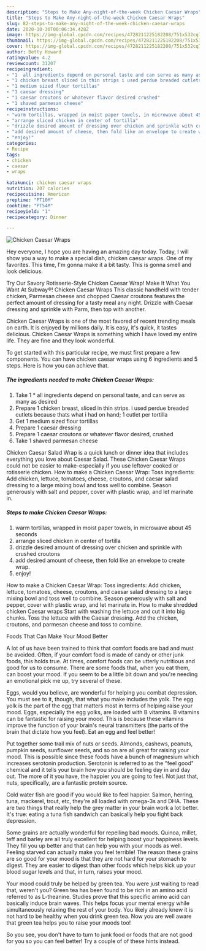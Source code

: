 ```yaml
---
description: "Steps to Make Any-night-of-the-week Chicken Caesar Wraps"
title: "Steps to Make Any-night-of-the-week Chicken Caesar Wraps"
slug: 82-steps-to-make-any-night-of-the-week-chicken-caesar-wraps
date: 2020-10-30T00:06:34.428Z
image: https://img-global.cpcdn.com/recipes/4728211225182208/751x532cq70/chicken-caesar-wraps-recipe-main-photo.jpg
thumbnail: https://img-global.cpcdn.com/recipes/4728211225182208/751x532cq70/chicken-caesar-wraps-recipe-main-photo.jpg
cover: https://img-global.cpcdn.com/recipes/4728211225182208/751x532cq70/chicken-caesar-wraps-recipe-main-photo.jpg
author: Betty Howard
ratingvalue: 4.2
reviewcount: 31207
recipeingredient:
- "1  all ingredients depend on personal taste and can serve as many as desired"
- "1 chicken breast sliced in thin strips i used perdue breaded cutlets because thats what i had on hand 1 cutlet per tortilla"
- "1 medium sized flour tortillas"
- "1 caesar dressing"
- "1 caesar croutons or whatever flavor desired crushed"
- "1 shaved parmesan cheese"
recipeinstructions:
- "warm tortillas, wrapped in moist paper towels, in microwave about 45 seconds"
- "arrange sliced chicken in center of tortilla"
- "drizzle desired amount of dressing over chicken and sprinkle with crushed croutons"
- "add desired amount of cheese, then fold like an envelope to create wrap."
- "enjoy!"
categories:
- Recipe
tags:
- chicken
- caesar
- wraps

katakunci: chicken caesar wraps 
nutrition: 207 calories
recipecuisine: American
preptime: "PT10M"
cooktime: "PT54M"
recipeyield: "1"
recipecategory: Dinner

---
```



![Chicken Caesar Wraps](https://img-global.cpcdn.com/recipes/4728211225182208/751x532cq70/chicken-caesar-wraps-recipe-main-photo.jpg)

Hey everyone, I hope you are having an amazing day today. Today, I will show you a way to make a special dish, chicken caesar wraps. One of my favorites. This time, I'm gonna make it a bit tasty. This is gonna smell and look delicious.

Try Our Savory Rotisserie-Style Chicken Caesar Wrap! Make It What You Want At Subway®! Chicken Caesar Wraps This classic handheld with tender chicken, Parmesan cheese and chopped Caesar croutons features the perfect amount of dressing for a tasty meal any night. Drizzle with Caesar dressing and sprinkle with Parm, then top with another.

Chicken Caesar Wraps is one of the most favored of recent trending meals on earth. It is enjoyed by millions daily. It is easy, it's quick, it tastes delicious. Chicken Caesar Wraps is something which I have loved my entire life. They are fine and they look wonderful.


To get started with this particular recipe, we must first prepare a few components. You can have chicken caesar wraps using 6 ingredients and 5 steps. Here is how you can achieve that.

<!--inarticleads1-->

##### The ingredients needed to make Chicken Caesar Wraps:

1. Take 1 * all ingredients depend on personal taste, and can serve as many as desired
1. Prepare 1 chicken breast, sliced in thin strips. i used perdue breaded cutlets because thats what i had on hand; 1 cutlet per tortilla
1. Get 1 medium sized flour tortillas
1. Prepare 1 caesar dressing
1. Prepare 1 caesar croutons or whatever flavor desired, crushed
1. Take 1 shaved parmesan cheese


Chicken Caesar Salad Wrap is a quick lunch or dinner idea that includes everything you love about Caesar Salad. These Chicken Caesar Wraps could not be easier to make-especially if you use leftover cooked or rotisserie chicken. How to make a Chicken Caesar Wrap: Toss ingredients: Add chicken, lettuce, tomatoes, cheese, croutons, and caesar salad dressing to a large mixing bowl and toss well to combine. Season generously with salt and pepper, cover with plastic wrap, and let marinate in. 

<!--inarticleads2-->

##### Steps to make Chicken Caesar Wraps:

1. warm tortillas, wrapped in moist paper towels, in microwave about 45 seconds
1. arrange sliced chicken in center of tortilla
1. drizzle desired amount of dressing over chicken and sprinkle with crushed croutons
1. add desired amount of cheese, then fold like an envelope to create wrap.
1. enjoy!


How to make a Chicken Caesar Wrap: Toss ingredients: Add chicken, lettuce, tomatoes, cheese, croutons, and caesar salad dressing to a large mixing bowl and toss well to combine. Season generously with salt and pepper, cover with plastic wrap, and let marinate in. How to make shredded chicken Caesar wraps Start with washing the lettuce and cut it into big chunks. Toss the lettuce with the Caesar dressing. Add the chicken, croutons, and parmesan cheese and toss to combine. 

Foods That Can Make Your Mood Better


A lot of us have been trained to think that comfort foods are bad and must be avoided. Often, if your comfort food is made of candy or other junk foods, this holds true. At times, comfort foods can be utterly nutritious and good for us to consume. There are some foods that, when you eat them, can boost your mood. If you seem to be a little bit down and you're needing an emotional pick me up, try several of these.

Eggs, would you believe, are wonderful for helping you combat depression. You must see to it, though, that what you make includes the yolk. The egg yolk is the part of the egg that matters most in terms of helping raise your mood. Eggs, especially the egg yolks, are loaded with B vitamins. B vitamins can be fantastic for raising your mood. This is because these vitamins improve the function of your brain's neural transmitters (the parts of the brain that dictate how you feel). Eat an egg and feel better!

Put together some trail mix of nuts or seeds. Almonds, cashews, peanuts, pumpkin seeds, sunflower seeds, and so on are all great for raising your mood. This is possible since these foods have a bunch of magnesium which increases serotonin production. Serotonin is referred to as the "feel good" chemical and it tells your brain how you should be feeling day in and day out. The more of it you have, the happier you are going to feel. Not just that, nuts, specifically, are a fantastic protein source.

Cold water fish are good if you would like to feel happier. Salmon, herring, tuna, mackerel, trout, etc, they're all loaded with omega-3s and DHA. These are two things that really help the grey matter in your brain work a lot better. It's true: eating a tuna fish sandwich can basically help you fight back depression. 

Some grains are actually wonderful for repelling bad moods. Quinoa, millet, teff and barley are all truly excellent for helping boost your happiness levels. They fill you up better and that can help you with your moods as well. Feeling starved can actually make you feel terrible! The reason these grains are so good for your mood is that they are not hard for your stomach to digest. They are easier to digest than other foods which helps kick up your blood sugar levels and that, in turn, raises your mood.

Your mood could truly be helped by green tea. You were just waiting to read that, weren't you? Green tea has been found to be rich in an amino acid referred to as L-theanine. Studies prove that this specific amino acid can basically induce brain waves. This helps focus your mental energy while simultaneously relaxing the rest of your body. You likely already knew it is not hard to be healthy when you drink green tea. Now you are well aware that green tea helps you to raise your moods too!

So you see, you don't have to turn to junk food or foods that are not good for you so you can feel better! Try  a  couple of  of  these  hints  instead.


